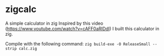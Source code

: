 # zigcalc
A simple calculator in zig
Inspired by this video (https://www.youtube.com/watch?v=cAFF0aRlDdI) I built this calculator in zig.

Compile with the following command: `zig build-exe -O ReleaseSmall --strip calc.zig`
